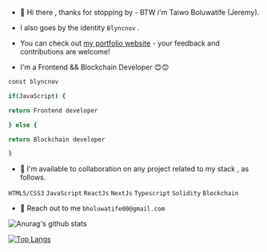 * 👋 Hi there , thanks for stopping by - BTW i'm Taiwo Boluwatife (Jeremy).

* I also goes by the identity `Blyncnov` .

* You can check out [my portfolio website](https://blyncnov.com) - your feedback and contributions are welcome!

* I'm a Frontend && Blockchain Developer 😊😊

```bash
const blyncnov

if(JavaScript) {

return Frontend developer

} else {

return Blockchain developer

}
```


* 🎯 I'm available to collaboration  on any project related to my stack , as follows.

`HTML5/CSS3`
`JavaScript`
`ReactJs`
`NextJs`
`Typescript`
`Solidity`
`Blockchain`


* 💬 Reach out to me `bholuwatife00@gmail.com`


![Anurag's github stats](https://github-readme-stats.vercel.app/api?username=blyncnov)


[![Top Langs](https://github-readme-stats.vercel.app/api/top-langs/?username=blyncnov)](https://github.com/blyncnov/github-readme-stats)
